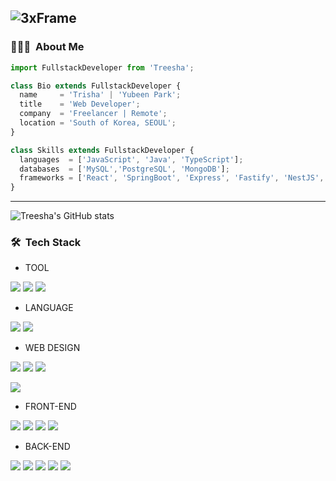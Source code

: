 
![3xFrame](https://github.com/treesha0807/treesha0807/assets/151122560/96488762-0f01-42a1-8923-c2d5d203aae8)
----

### 👨🏻‍💻 &nbsp;About Me

```js
import FullstackDeveloper from 'Treesha';

class Bio extends FullstackDeveloper {
  name     = 'Trisha' | 'Yubeen Park';
  title    = 'Web Developer';
  company  = 'Freelancer | Remote';
  location = 'South of Korea, SEOUL';
}

class Skills extends FullstackDeveloper {
  languages  = ['JavaScript', 'Java', 'TypeScript'];
  databases  = ['MySQL','PostgreSQL', 'MongoDB'];
  frameworks = ['React', 'SpringBoot', 'Express', 'Fastify', 'NestJS', 'Next.js'];
}
```
----
![Treesha's GitHub stats](https://github-readme-stats.vercel.app/api?username=treesha0807&show_icons=true&theme=default)

### 🛠 &nbsp;Tech Stack
- TOOL

<a href="#" target="_blank"><img src="https://img.shields.io/badge/Hashnode-2962FF?style=for-the-badge&logo=hashnode&logoColor=FFFFFF"/></a>
<a href="#" target="_blank"><img src="https://img.shields.io/badge/Postman-FF6C37?style=for-the-badge&logo=postman&logoColor=FFFFFF"/></a>
<a href="#" target="_blank"><img src="https://img.shields.io/badge/Miro-050038?style=for-the-badge&logo=miro&logoColor=FFFFFF"/></a>

- LANGUAGE

<a href="#" target="_blank"><img src="https://img.shields.io/badge/JavaScript-F7DF1E?style=for-the-badge&logo=javascript&logoColor=FFFFFF"/></a>
<a href="#" target="_blank"><img src="https://img.shields.io/badge/TypeScript-3178C6?style=for-the-badge&logo=typescript&logoColor=FFFFFF"/></a>
- WEB DESIGN

<a href="#" target="_blank"><img src="https://img.shields.io/badge/Webflow-4353FF?style=for-the-badge&logo=webflow&logoColor=FFFFFF"/></a>
<a href="#" target="_blank"><img src="https://img.shields.io/badge/Figma-F24E1E?style=for-the-badge&logo=figma&logoColor=FFFFFF"/></a>
<a href="#" target="_blank"><img src="https://img.shields.io/badge/Illustrator-FF9A00?style=for-the-badge&logo=adobeillustrator&logoColor=FFFFFF"/></a>

<a href="#" target="_blank"><img src="https://img.shields.io/badge/Tailwind CSS-06B6D4?style=for-the-badge&logo=tailwindcss&logoColor=FFFFFF"/></a>

- FRONT-END

<a href="#" target="_blank"><img src="https://img.shields.io/badge/React-61DAFB?style=for-the-badge&logo=react&logoColor=FFFFFF"/></a>
<a href="#" target="_blank"><img src="https://img.shields.io/badge/Next.js-000000?style=for-the-badge&logo=next.js&logoColor=FFFFFF"/></a>
<a href="#" target="_blank"><img src="https://img.shields.io/badge/CSS3-1572B6?style=for-the-badge&logo=css3&logoColor=FFFFFF"/></a>
<a href="#" target="_blank"><img src="https://img.shields.io/badge/HTML5-E34F26?style=for-the-badge&logo=html5&logoColor=FFFFFF"/></a>  
- BACK-END

<a href="#" target="_blank"><img src="https://img.shields.io/badge/Spring-6DB33F?style=for-the-badge&logo=spring&logoColor=FFFFFF"/></a>
<a href="#" target="_blank"><img src="https://img.shields.io/badge/Spring Boot-6DB33F?style=for-the-badge&logo=springboot&logoColor=FFFFFF"/></a>
<a href="#" target="_blank"><img src="https://img.shields.io/badge/Express-000000?style=for-the-badge&logo=express&logoColor=FFFFFF"/></a>
<a href="#" target="_blank"><img src="https://img.shields.io/badge/Fastify-000000?style=for-the-badge&logo=fastify&logoColor=FFFFFF"/></a>
<a href="#" target="_blank"><img src="https://img.shields.io/badge/NestJS-E0234E?style=for-the-badge&logo=nestjs&logoColor=FFFFFF"/></a>
